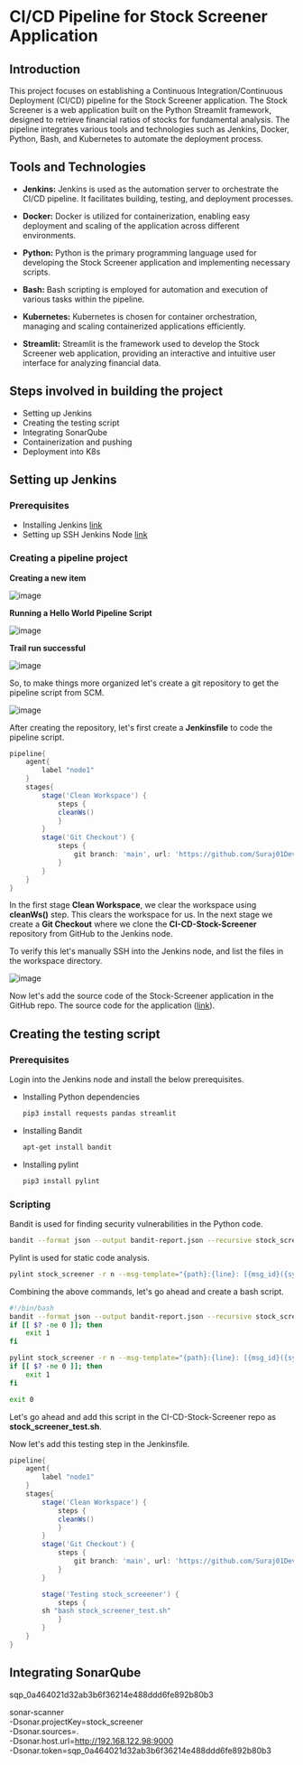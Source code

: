 # CI/CD Pipeline for Stock Screener Application
## Introduction
This project focuses on establishing a Continuous Integration/Continuous Deployment (CI/CD) pipeline for the Stock Screener application. 
The Stock Screener is a web application built on the Python Streamlit framework, designed to retrieve financial ratios of stocks for fundamental analysis. 
The pipeline integrates various tools and technologies such as Jenkins, Docker, Python, Bash, and Kubernetes to automate the deployment process.

## Tools and Technologies
- **Jenkins:**
    Jenkins is used as the automation server to orchestrate the CI/CD pipeline. It facilitates building, testing, and deployment processes.

- **Docker:** 
     Docker is utilized for containerization, enabling easy deployment and scaling of the application across different environments.

- **Python:**
    Python is the primary programming language used for developing the Stock Screener application and implementing necessary scripts.

- **Bash:**
    Bash scripting is employed for automation and execution of various tasks within the pipeline.
  
- **Kubernetes:**
      Kubernetes is chosen for container orchestration, managing and scaling containerized applications efficiently.
  
- **Streamlit:**
      Streamlit is the framework used to develop the Stock Screener web application, providing an interactive and intuitive user interface for analyzing financial data.

## Steps involved in building the project
- Setting up Jenkins
- Creating the testing script
- Integrating SonarQube
- Containerization and pushing
- Deployment into K8s

## Setting up Jenkins

### Prerequisites
- Installing Jenkins [link](https://phoenixnap.com/kb/install-jenkins-ubuntu)
- Setting up SSH Jenkins Node [link](https://devopscube.com/setup-slaves-on-jenkins-2/)


### Creating a pipeline project

**Creating a new item**

![image](https://github.com/Suraj01Dev/CI-CD-Stock-Screener/assets/120789150/cf288898-4cc6-4ec8-bf0b-f09e73bb52ac)

**Running a Hello World Pipeline Script**

![image](https://github.com/Suraj01Dev/CI-CD-Stock-Screener/assets/120789150/bc704578-6c01-4478-bed1-1bb54bdaf3ef)

**Trail run successful**

![image](https://github.com/Suraj01Dev/CI-CD-Stock-Screener/assets/120789150/d59b7c85-788f-4f5d-838f-3a00208eb67d)

  
So, to make things more organized let's create a git repository to get the pipeline script from SCM. 

![image](https://github.com/Suraj01Dev/CI-CD-Stock-Screener/assets/120789150/7a4965d4-2763-49e2-81ff-6395f3502498)

After creating the repository, let's first create a **Jenkinsfile** to code the pipeline script.

```groovy
pipeline{
    agent{
        label "node1"
    }
    stages{
        stage('Clean Workspace') {
            steps {
            cleanWs()
            }
        }
        stage('Git Checkout') {
            steps {
                git branch: 'main', url: 'https://github.com/Suraj01Dev/CI-CD-Stock-Screener'
            }
        }
    }    
}
```

In the first stage **Clean Workspace**, we clear the workspace using **cleanWs()** step. This clears the workspace for us. In the next stage we create a **Git Checkout** where we clone the **CI-CD-Stock-Screener** repository from GitHub to the Jenkins node.

To verify this let's manually SSH into the Jenkins node, and list the files in the workspace directory.


![image](https://github.com/Suraj01Dev/CI-CD-Stock-Screener/assets/120789150/4668fe8f-48b8-4fb7-9df4-72d3c81c8924)

Now let's add the source code of the Stock-Screener application in the GitHub repo. The source code for the application ([link](https://github.com/Suraj01Dev/stock_screener/tree/main)).


## Creating the testing script

### Prerequisites
Login into the Jenkins node and install the below prerequisites.

- Installing Python dependencies
  ```bash
  pip3 install requests pandas streamlit
  ```
- Installing Bandit
  ```bash
  apt-get install bandit
  ```
- Installing pylint
  ```bash
  pip3 install pylint
  ```

### Scripting

Bandit is used for finding security vulnerabilities in the Python code.
```bash
bandit --format json --output bandit-report.json --recursive stock_screener
```


Pylint is used for static code analysis.
```bash
pylint stock_screener -r n --msg-template="{path}:{line}: [{msg_id}({symbol}), {obj}] {msg}" > pylint-report.txt 
```

Combining the above commands, let's go ahead and create a bash script.

```bash
#!/bin/bash
bandit --format json --output bandit-report.json --recursive stock_screener
if [[ $? -ne 0 ]]; then
	exit 1
fi

pylint stock_screener -r n --msg-template="{path}:{line}: [{msg_id}({symbol}), {obj}] {msg}" > pylint-report.txt 
if [[ $? -ne 0 ]]; then
	exit 1
fi

exit 0

```

Let's go ahead and add this script in the CI-CD-Stock-Screener repo as **stock_screener_test.sh**.

Now let's add this testing step in the Jenkinsfile.

```groovy
pipeline{
    agent{
        label "node1"
    }
    stages{
        stage('Clean Workspace') {
            steps {
            cleanWs()
            }
        }
        stage('Git Checkout') {
            steps {
                git branch: 'main', url: 'https://github.com/Suraj01Dev/CI-CD-Stock-Screener'
            }
        }

        stage('Testing stock_screeener') {
            steps {
		sh "bash stock_screener_test.sh"
            }
        }
    }    
}
```

## Integrating SonarQube
sqp_0a464021d32ab3b6f36214e488ddd6fe892b80b3

sonar-scanner \
  -Dsonar.projectKey=stock_screener \
  -Dsonar.sources=. \
  -Dsonar.host.url=http://192.168.122.98:9000 \
  -Dsonar.token=sqp_0a464021d32ab3b6f36214e488ddd6fe892b80b3

  
